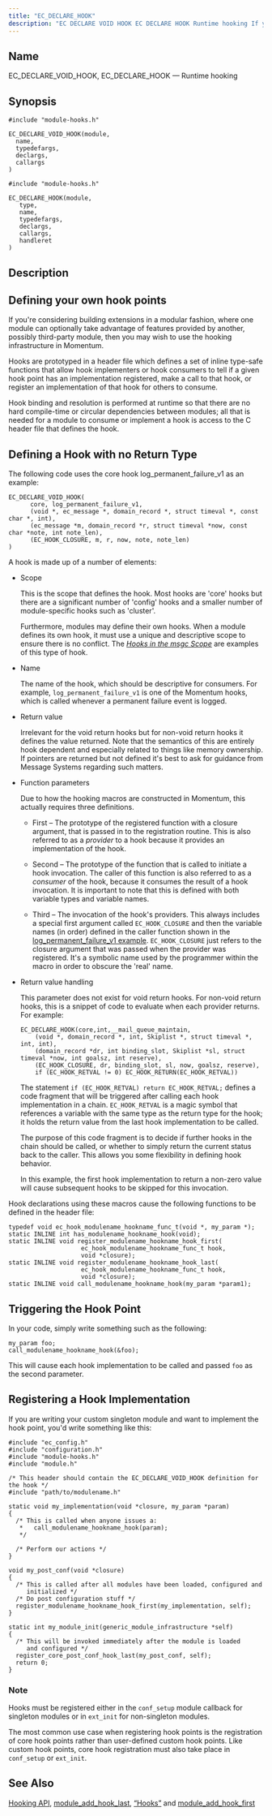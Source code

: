 ```yaml
---
title: "EC_DECLARE_HOOK"
description: "EC DECLARE VOID HOOK EC DECLARE HOOK Runtime hooking If you're considering building extensions in a modular fashion where one module can optionally take advantage of features provided by another possibly third party module then you may wish to use the hooking infrastructure in Momentum Hooks are prototyped in a..."
---
```


<a name="apis.ec_declare_hook"></a> 
## Name

EC_DECLARE_VOID_HOOK, EC_DECLARE_HOOK — Runtime hooking

## Synopsis

```
#include "module-hooks.h"

EC_DECLARE_VOID_HOOK(module,
  name,
  typedefargs,
  declargs,
  callargs
)
```

```
#include "module-hooks.h"

EC_DECLARE_HOOK(module,
   type,
   name,
   typedefargs,
   declargs,
   callargs,
   handleret
)
```
<a name="idp57801984"></a> 
## Description

## <a name="idp57802720"></a> Defining your own hook points

If you're considering building extensions in a modular fashion, where one module can optionally take advantage of features provided by another, possibly third-party module, then you may wish to use the hooking infrastructure in Momentum.

Hooks are prototyped in a header file which defines a set of inline type-safe functions that allow hook implementers or hook consumers to tell if a given hook point has an implementation registered, make a call to that hook, or register an implementation of that hook for others to consume.

Hook binding and resolution is performed at runtime so that there are no hard compile-time or circular dependencies between modules; all that is needed for a module to consume or implement a hook is access to the C header file that defines the hook.

## <a name="idp57805344"></a> Defining a Hook with no Return Type

The following code uses the core hook log_permanent_failure_v1 as an example:

<a name="apis.ec_declare_hook.example"></a> 
```
EC_DECLARE_VOID_HOOK(
      core, log_permanent_failure_v1,
      (void *, ec_message *, domain_record *, struct timeval *, const char *, int),
      (ec_message *m, domain_record *r, struct timeval *now, const char *note, int note_len),
      (EC_HOOK_CLOSURE, m, r, now, note, note_len)
)
```

A hook is made up of a number of elements:

*   Scope

    This is the scope that defines the hook. Most hooks are 'core' hooks but there are a significant number of 'config' hooks and a smaller number of module-specific hooks such as 'cluster'.

    Furthermore, modules may define their own hooks. When a module defines its own hook, it must use a unique and descriptive scope to ensure there is no conflict. The [*Hooks in the msgc Scope*](/momentum/3/3-api/hooks-msgc) are examples of this type of hook.

*   Name

    The name of the hook, which should be descriptive for consumers. For example, `log_permanent_failure_v1` is one of the Momentum hooks, which is called whenever a permanent failure event is logged.

*   Return value

    Irrelevant for the void return hooks but for non-void return hooks it defines the value returned. Note that the semantics of this are entirely hook dependent and especially related to things like memory ownership. If pointers are returned but not defined it's best to ask for guidance from Message Systems regarding such matters.

*   Function parameters

    Due to how the hooking macros are constructed in Momentum, this actually requires three definitions.

    *   First – The prototype of the registered function with a closure argument, that is passed in to the registration routine. This is also referred to as a *provider* to a hook because it provides an implementation of the hook.

    *   Second – The prototype of the function that is called to initiate a hook invocation. The caller of this function is also referred to as a *consumer* of the hook, because it consumes the result of a hook invocation. It is important to note that this is defined with both variable types and variable names.

    *   Third – The invocation of the hook's providers. This always includes a special first argument called `EC_HOOK_CLOSURE` and then the variable names (in order) defined in the caller function shown in the [log_permanent_failure_v1 example](/momentum/3/3-api/apis-ec-declare-hook#apis.ec_declare_hook.example). `EC_HOOK_CLOSURE` just refers to the closure argument that was passed when the provider was registered. It's a symbolic name used by the programmer within the macro in order to obscure the 'real' name.

*   Return value handling

    This parameter does not exist for void return hooks. For non-void return hooks, this is a snippet of code to evaluate when each provider returns. For example:

    ```
    EC_DECLARE_HOOK(core,int,__mail_queue_maintain,
        (void *, domain_record *, int, Skiplist *, struct timeval *, int, int),
        (domain_record *dr, int binding_slot, Skiplist *sl, struct timeval *now, int goalsz, int reserve),
        (EC_HOOK_CLOSURE, dr, binding_slot, sl, now, goalsz, reserve),
        if (EC_HOOK_RETVAL != 0) EC_HOOK_RETURN(EC_HOOK_RETVAL))
    ```

    The statement `if (EC_HOOK_RETVAL) return EC_HOOK_RETVAL;` defines a code fragment that will be triggered after calling each hook implementation in a chain. `EC_HOOK_RETVAL` is a magic symbol that references a variable with the same type as the return type for the hook; it holds the return value from the last hook implementation to be called.

    The purpose of this code fragment is to decide if further hooks in the chain should be called, or whether to simply return the current status back to the caller. This allows you some flexibility in defining hook behavior.

    In this example, the first hook implementation to return a non-zero value will cause subsequent hooks to be skipped for this invocation.

Hook declarations using these macros cause the following functions to be defined in the header file:

```
typedef void ec_hook_modulename_hookname_func_t(void *, my_param *);
static INLINE int has_modulename_hookname_hook(void);
static INLINE void register_modulename_hookname_hook_first(
                    ec_hook_modulename_hookname_func_t hook,
                    void *closure);
static INLINE void register_modulename_hookname_hook_last(
                    ec_hook_modulename_hookname_func_t hook,
                    void *closure);
static INLINE void call_modulename_hookname_hook(my_param *param1);
```

## <a name="idp57830944"></a> Triggering the Hook Point

In your code, simply write something such as the following:

```
my_param foo;
call_modulename_hookname_hook(&foo);
```

This will cause each hook implementation to be called and passed `foo` as the second parameter.

## <a name="idp57833632"></a> Registering a Hook Implementation

If you are writing your custom singleton module and want to implement the hook point, you'd write something like this:

```
#include "ec_config.h"
#include "configuration.h"
#include "module-hooks.h"
#include "module.h"

/* This header should contain the EC_DECLARE_VOID_HOOK definition for the hook */
#include "path/to/modulename.h"

static void my_implementation(void *closure, my_param *param)
{
  /* This is called when anyone issues a:
   *   call_modulename_hookname_hook(param);
   */

  /* Perform our actions */
}

void my_post_conf(void *closure)
{
  /* This is called after all modules have been loaded, configured and
     initialized */
  /* Do post configuration stuff */
  register_modulename_hookname_hook_first(my_implementation, self);
}

static int my_module_init(generic_module_infrastructure *self)
{
  /* This will be invoked immediately after the module is loaded
     and configured */
  register_core_post_conf_hook_last(my_post_conf, self);
  return 0;
}
```

### Note

Hooks must be registered either in the `conf_setup` module callback for singleton modules or in `ext_init` for non-singleton modules.

The most common use case when registering hook points is the registration of core hook points rather than user-defined custom hook points. Like custom hook points, core hook registration must also take place in `conf_setup` or `ext_init`.

<a name="idp57839872"></a> 
## See Also

[Hooking API](/momentum/3/3-api/arch-primary-apis#arch.hooking), [module_add_hook_last](/momentum/3/3-api/apis-module-add-hook-last), [“Hooks”](/momentum/3/3-api/3-api-hooks) and [module_add_hook_first](/momentum/3/3-api/apis-module-add-hook-first)
